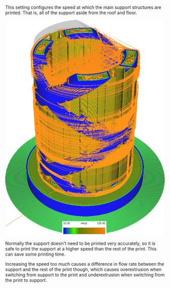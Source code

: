 This setting configures the speed at which the main support structures are printed. That is, all of the support aside from the roof and floor.

![Various structures printed at different speeds](../images/speed_difference.png)

Normally the support doesn't need to be printed very accurately, so it is safe to print the support at a higher speed than the rest of the print. This can save some printing time.

Increasing the speed too much causes a difference in flow rate between the support and the rest of the print though, which causes overextrusion when switching from support to the print and underextrusion when switching from the print to support.